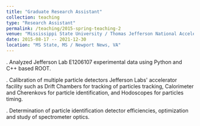 ```yaml
---
title: "Graduate Research Assistant"
collection: teaching
type: "Research Assistant"
permalink: /teaching/2015-spring-teaching-2
venue: "Mississippi State University / Thomas Jefferson National Accelerator Facility (Jefferson Lab)"
date: 2015-08-17 -- 2021-12-30
location: "MS State, MS / Newport News, VA"
---
```

. Analyzed Jefferson Lab E1206107 experimental data using Python and C++ based ROOT.

. Calibration of multiple particle detectors Jefferson Labs' accelerator facility such as Drift Chambers for tracking of particles tracking, Calorimeter and Cherenkovs for particle identification, and Hodoscopes for particles timing.

. Determination of particle identification detector efficiencies, optimization and study of spectrometer optics.
